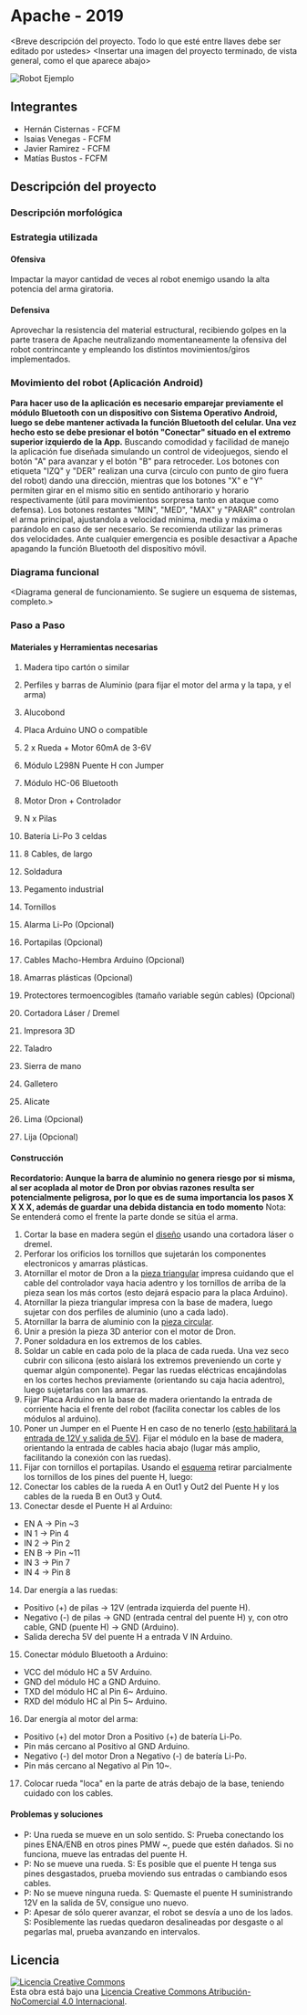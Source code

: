 # Apache - 2019
<Breve descripción del proyecto. Todo lo que esté entre llaves debe ser editado por ustedes>
<Insertar una imagen del proyecto terminado, de vista general, como el que aparece abajo>

![Robot Ejemplo](/multimedia/robot_ejemplo.png)



## Integrantes
- Hernán Cisternas - FCFM
- Isaias Venegas - FCFM
- Javier Ramirez - FCFM
- Matías Bustos - FCFM


## Descripción del proyecto
### Descripción morfológica

### Estrategia utilizada
#### Ofensiva
Impactar la mayor cantidad de veces al robot enemigo usando la alta potencia del arma giratoria. 

#### Defensiva
Aprovechar la resistencia del material estructural, recibiendo golpes en la parte trasera de Apache neutralizando momentaneamente la ofensiva del robot contrincante y empleando los distintos movimientos/giros implementados.

### Movimiento del robot (Aplicación Android)
**Para hacer uso de la aplicación es necesario emparejar previamente el módulo Bluetooth con un dispositivo con Sistema Operativo Android, luego se debe mantener activada la función Bluetooth del celular. Una vez hecho esto se debe presionar el botón "Conectar" situado en el extremo superior izquierdo de la App.**
Buscando comodidad y facilidad de manejo la aplicación fue diseñada simulando un control de videojuegos, siendo el botón "A" para avanzar y el botón "B" para retroceder. Los botones con etiqueta "IZQ" y "DER" realizan una curva (circulo con punto de giro fuera del robot) dando una dirección, mientras que los botones "X" e "Y" permiten girar en el mismo sitio en sentido antihorario y horario respectivamente (útil para movimientos sorpresa tanto en ataque como defensa).
Los botones restantes "MIN", "MED", "MAX" y "PARAR" controlan el arma principal, ajustandola a velocidad mínima, media y máxima o parándolo en caso de ser necesario. Se recomienda utilizar las primeras dos velocidades.
Ante cualquier emergencia es posible desactivar a Apache apagando la función Bluetooth del dispositivo móvil.


### Diagrama funcional
<Diagrama general de funcionamiento. Se sugiere un esquema de sistemas, completo.>

### Paso a Paso
#### Materiales y Herramientas necesarias

1. Madera tipo cartón o similar
2. Perfiles y barras de Aluminio (para fijar el motor del arma y la tapa, y el arma)
3. Alucobond
4. Placa Arduino UNO o compatible
5. 2 x Rueda + Motor 60mA de 3-6V
6. Módulo L298N Puente H con Jumper
7. Módulo HC-06 Bluetooth
8. Motor Dron + Controlador
9. N x Pilas
10. Batería Li-Po 3 celdas
11. 8 Cables, de largo
12. Soldadura
13. Pegamento industrial
14. Tornillos
15. Alarma Li-Po (Opcional)
16. Portapilas (Opcional)
17. Cables Macho-Hembra Arduino (Opcional)
18. Amarras plásticas (Opcional)
19. Protectores termoencogibles (tamaño variable según cables) (Opcional)

1. Cortadora Láser / Dremel
2. Impresora 3D
3. Taladro
4. Sierra de mano
5. Galletero
6. Alicate
7. Lima (Opcional)
8. Lija (Opcional)

#### Construcción
**Recordatorio: Aunque la barra de aluminio no genera riesgo por si misma, al ser acoplada al motor de Dron por obvias razones resulta ser potencialmente peligrosa, por lo que es de suma importancia los pasos X X X X, además de guardar una debida distancia en todo momento**
Nota: Se entenderá como el frente la parte donde se sitúa el arma.
1. Cortar la base en madera según el [diseño](www.link.cl) usando una cortadora láser o dremel.
2. Perforar los orificios los tornillos que sujetarán los componentes electronicos y amarras plásticas.
3. Atornillar el motor de Dron a la [pieza triangular](link.cl) impresa cuidando que el cable del controlador vaya hacia adentro y los tornillos de arriba de la pieza sean los más cortos (esto dejará espacio para la placa Arduino).
4. Atornillar la pieza triangular impresa con la base de madera, luego sujetar con dos perfiles de aluminio (uno a cada lado).
5. Atornillar la barra de aluminio con la [pieza circular](link.cl).
6. Unir a presión la pieza 3D anterior con el motor de Dron.
7. Poner soldadura en los extremos de los cables.
8. Soldar un cable en cada polo de la placa de cada rueda. Una vez seco cubrir con silicona (esto aislará los extremos preveniendo un corte y quemar algún componente). Pegar las ruedas eléctricas encajándolas en los cortes hechos previamente (orientando su caja hacia adentro), luego sujetarlas con las amarras. 
9. Fijar Placa Arduino en la base de madera orientando la entrada de corriente hacia el frente del robot (facilita conectar los cables de los módulos al arduino).
10. Poner un Jumper en el Puente H en caso de no tenerlo [(esto habilitará la entrada de 12V y salida de 5V)](https://youtu.be/c0L4gNKwjRw?t=70). Fijar el módulo en la base de madera, orientando la entrada de cables hacia abajo (lugar más amplio, facilitando la conexión con las ruedas).
11. Fijar con tornillos el portapilas.
Usando el [esquema](diagrama) retirar parcialmente los tornillos de los pines del puente H, luego:
12. Conectar los cables de la rueda A en Out1 y Out2 del Puente H y los cables de la rueda B en Out3 y Out4.
13. Conectar desde el Puente H al Arduino:
- EN A -> Pin ~3
- IN 1 -> Pin 4
- IN 2 -> Pin 2
- EN B -> Pin ~11
- IN 3 -> Pin 7 
- IN 4 -> Pin 8
14. Dar energía a las ruedas:
- Positivo (+) de pilas -> 12V (entrada izquierda del puente H).
- Negativo (-) de pilas -> GND (entrada central del puente H) y, con otro cable, GND (puente H) -> GND (Arduino).
- Salida derecha 5V del puente H a entrada V IN Arduino.
15. Conectar módulo Bluetooth a Arduino:
- VCC del módulo HC a 5V Arduino.
- GND del módulo HC a GND Arduino.
- TXD del módulo HC al Pin 6~ Arduino.
- RXD del módulo HC al Pin 5~ Arduino.
16. Dar energía al motor del arma:
- Positivo (+) del motor Dron a Positivo (+) de batería Li-Po.
- Pin más cercano al Positivo al GND Arduino.
- Negativo (-) del motor Dron a Negativo (-) de batería Li-Po.
- Pin más cercano al Negativo al Pin 10~.
17. Colocar rueda "loca" en la parte de atrás debajo de la base, teniendo cuidado con los cables.

#### Problemas y soluciones
- P: Una rueda se mueve en un solo sentido. S: Prueba conectando los pines ENA/ENB en otros pines PMW ~, puede que estén dañados. Si no funciona, mueve las entradas del puente H.
- P: No se mueve una rueda. S: Es posible que el puente H tenga sus pines desgastados, prueba moviendo sus entradas o cambiando esos cables.
- P: No se mueve ninguna rueda. S: Quemaste el puente H suministrando 12V en la salida de 5V, consigue uno nuevo.
- P: Apesar de sólo querer avanzar, el robot se desvía a uno de los lados. S: Posiblemente las ruedas quedaron desalineadas por desgaste o al pegarlas mal, prueba avanzando en intervalos.


## Licencia
<a rel="license" href="http://creativecommons.org/licenses/by-nc/4.0/"><img alt="Licencia Creative Commons" style="border-width:0" src="https://i.creativecommons.org/l/by-nc/4.0/88x31.png" /></a><br />Esta obra está bajo una <a rel="license" href="http://creativecommons.org/licenses/by-nc/4.0/">Licencia Creative Commons Atribución-NoComercial 4.0 Internacional</a>.
